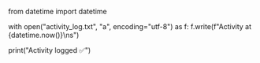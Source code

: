 from datetime import datetime


with open("activity_log.txt", "a", encoding="utf-8") as f:
    f.write(f"Activity at {datetime.now()}\ns")

print("Activity logged ✅")

